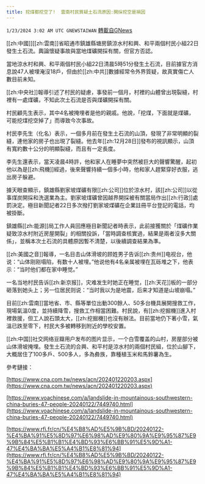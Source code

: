```yaml
---
title: 挖煤都挖空了!  雲南村民質疑土石流原因:開採挖空是禍因
---
```

`1/23/2024 3:02 AM UTC GNEWSTAIWAN` [轉載自GNews](https://gnews.org/articles/2244036)



[[zh:中國]][[zh:雲南]]省昭通市鎮雄縣塘房鎮涼水村和興、和平兩個村民小組22日發生土石流。輿論懷疑事故與當地煤礦開採有關，但官方否認。

  

當地涼水村和興、和平兩個村民小組22日清晨5時51分發生土石流，目前據官方消息說47人被埋淹沒18戶，但由於[[zh:中共]]數據經常令外界質疑，故真實傷亡人數目前未知。

  

[[zh:中央社]]報導引述了村民的疑慮，事發前一個月，村裡的山體曾出現裂縫，村裡有一處煤礦，不知此次土石流是否與煤礦開採有關。

  

村民顧先生表示，其中4名被掩埋者是他的親戚。他說，「挖煤，下面就是煤礦，可能挖煤挖空掉了」而導致今次事故。

  

村民李先生（化名）表示，一個多月前在發生土石流的山頂，發現了非常明顯的裂縫，連他家的房子也出現了裂縫。他去年[[zh:12月28日]]發布的視訊顯示，山頂有寬約數十公分的明顯裂縫，而且有一定長度。

  
  

李先生還表示，當天凌晨4時許，他和家人在睡夢中突然被巨大的聲響驚醒，起初他以為是[[zh:飛機]]經過，後來聲響持續一個多小時，他和家人趕緊穿好衣服，逃出房子躲避。

  
  

據天眼查顯示，鎮雄縣劉家坡煤礦有限[[zh:公司]]位於涼水村，該[[zh:公司]]以從事煤炭開採和洗選業為主。劉家坡煤礦曾因越界開採被有關當局作出[[zh:行政]]處罰決定。極目新聞記者22日多次撥打劉家坡煤礦在企業註冊平台登記的電話，均被掛斷。

  

鎮雄縣[[zh:能源]]局工作人員回應極目新聞記者時表示，此前接獲關於「煤礦作業疑致涼水村附近房屋開裂」的相關投訴，「當時調查核實過，結果是兩者沒多大關係」，並稱本次土石流的具體原因暫不清楚，以後續調查結果為準。

  
  

[[zh:美國之音]]報導，一名目击山体滑坡的顾姓男子告诉[[zh:贵州]]电视台，他说：“山体刚刚塌陷，有数十人被埋。”他说他有4名亲属被埋在瓦砾堆之下，他表示：“当时他们都在家中睡觉。”

  

一名当地村民告诉[[zh:新京报]]，灾难发生时她正在睡觉，[[zh:天花]]板的一部分砸落到她头上；另一位居民则说：“当时我以为是地震，后来才知道是山坡崩塌。”

  

目前[[zh:雲南]]當地省、市、縣等單位出動300餘人、50多台機具展開搜救工作，現場氣溫0度，並持續降雪，搜救工作相當困難。村民說，有[[zh:挖掘機]]進入村裡救援，但工人說石頭太大，[[zh:挖掘機]]也沒有辦法。目前當地仍下著小雪，氣溫已跌至零下，村民大多被轉移到附近的學校安置。

  

[[zh:中国]]社交网络豆瓣用户发布的图片显示，一个白雪覆盖的山村，房屋部分被山体滑坡掩埋。發生土石流的合興、和平村是涼水村的兩個村民組，位於山腳下，大概居住了100多戶、500多人，多為彜族，靠種植玉米和馬鈴薯為生。


參考鏈接：

[https://www.cna.com.tw/news/acn/202401220203.aspx](https://www.cna.com.tw/news/acn/202401220203.aspx) 

[https://www.voachinese.com/a/landslide-in-mountainous-southwestern-china-buries-47-people-20240122/7449740.html](https://www.voachinese.com/a/landslide-in-mountainous-southwestern-china-buries-47-people-20240122/7449740.html) 

[https://www.rfi.fr/cn/%E4%B8%AD%E5%9B%BD/20240122-%E4%BA%91%E5%8D%97%E6%98%AD%E9%80%9A%E9%95%87%E9%9B%84%E5%B1%B1%E4%BD%93%E6%BB%91%E5%9D%A1-47%E4%BA%BA%E5%A4%B1%E8%81%94](https://www.rfi.fr/cn/%E4%B8%AD%E5%9B%BD/20240122-%E4%BA%91%E5%8D%97%E6%98%AD%E9%80%9A%E9%95%87%E9%9B%84%E5%B1%B1%E4%BD%93%E6%BB%91%E5%9D%A1-47%E4%BA%BA%E5%A4%B1%E8%81%94)

